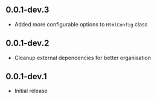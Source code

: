 ## 0.0.1-dev.3

- Added more configurable options to `HtmlConfig` class

## 0.0.1-dev.2

- Cleanup external dependencies for better organisation

## 0.0.1-dev.1

- Initial release

